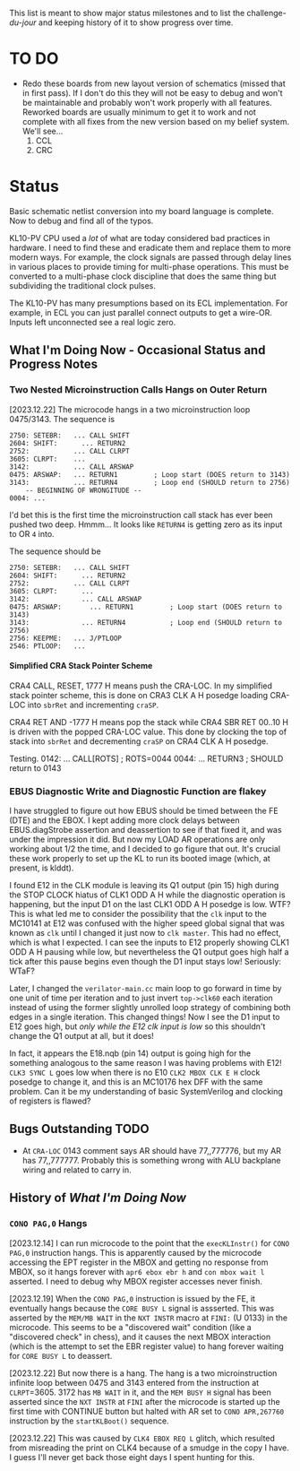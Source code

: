 This list is meant to show major status milestones and to list the
challenge-_du-jour_ and keeping history of it to show progress over
time.

# TO DO

* Redo these boards from new layout version of schematics (missed that
  in first pass). If I don't do this they will not be easy to debug
  and won't be maintainable and probably won't work properly with all
  features. Reworked boards are usually minimum to get it to work and
  not complete with all fixes from the new version based on my belief
  system. We'll see...
  1. CCL
  1. CRC

# Status
Basic schematic netlist conversion into my board language is
complete. Now to debug and find all of the typos.
  
KL10-PV CPU used a _lot_ of what are today considered bad practices in
hardware. I need to find these and eradicate them and replace them to
more modern ways. For example, the clock signals are passed through
delay lines in various places to provide timing for multi-phase
operations. This must be converted to a multi-phase clock discipline
that does the same thing but subdividing the traditional clock pulses.

The KL10-PV has many presumptions based on its ECL implementation.
For example, in ECL you can just parallel connect outputs to get a
wire-OR. Inputs left unconnected see a real logic zero.


## What I'm Doing Now - Occasional Status and Progress Notes

### Two Nested Microinstruction Calls Hangs on Outer Return

[2023.12.22] The microcode hangs in a two microinstruction loop
0475/3143. The sequence is

	2750: SETEBR:   ... CALL SHIFT
	2604: SHIFT:      ... RETURN2
	2752:			... CALL CLRPT
	3605: CLRPT:	...
	3142:			... CALL ARSWAP
	0475: ARSWAP:	... RETURN1			; Loop start (DOES return to 3143)
	3143:			... RETURN4			; Loop end (SHOULD return to 2756)
		-- BEGINNING OF WRONGITUDE --
    0004: ...
	
I'd bet this is the first time the microinstruction call stack has
ever been pushed two deep. Hmmm... It looks like `RETURN4` is getting
zero as its input to OR `4` into.

The sequence should be

	2750: SETEBR:   ... CALL SHIFT
	2604: SHIFT:      ... RETURN2
	2752:			... CALL CLRPT
	3605: CLRPT:	  ...
	3142:			  ... CALL ARSWAP
	0475: ARSWAP:	    ... RETURN1			; Loop start (DOES return to 3143)
	3143:			  ... RETURN4			; Loop end (SHOULD return to 2756)
	2756: KEEPME:   ... J/PTLOOP
	2546: PTLOOP:   ...

#### Simplified CRA Stack Pointer Scheme

CRA4 CALL, RESET, 1777 H means push the CRA-LOC. In my simplified
stack pointer scheme, this is done on CRA3 CLK A H posedge loading
CRA-LOC into `sbrRet` and incrementing `craSP`.

CRA4 RET AND -1777 H means pop the stack while CRA4 SBR RET 00..10 H
is driven with the popped CRA-LOC value. This done by clocking the top
of stack into `sbrRet` and decrementing `craSP` on CRA4 CLK A H
posedge.

Testing.
	0142: ... CALL[ROTS]		; ROTS=0044
	0044: ... RETURN3			; SHOULD return to 0143


### EBUS Diagnostic Write and Diagnostic Function are flakey

I have struggled to figure out how EBUS should be timed between the FE
(DTE) and the EBOX. I kept adding more clock delays between
EBUS.diagStrobe assertion and deassertion to see if that fixed it, and
was under the impression it did. But now my LOAD AR operations are
only working about 1/2 the time, and I decided to go figure that
out. It's crucial these work properly to set up the KL to run its
booted image (which, at present, is klddt).

I found E12 in the CLK module is leaving its Q1 output (pin 15) high
during the STOP CLOCK hiatus of CLK1 ODD A H while the diagnostic
operation is happening, but the input D1 on the last CLK1 ODD A H
posedge is low. WTF? This is what led me to consider the possibility
that the `clk` input to the MC10141 at E12 was confused with the
higher speed global signal that was known as `clk` until I changed it
just now to `clk master`. This had no effect, which is what I
expected. I can see the inputs to E12 properly showing CLK1 ODD A H
pausing while low, but nevertheless the Q1 output goes high half a
tick after this pause begins even though the D1 input stays low!
Seriously: WTaF?

Later, I changed the `verilator-main.cc` main loop to go forward in
time by one unit of time per iteration and to just invert `top->clk60`
each iteration instead of using the former slightly unrolled loop
strategy of combining both edges in a single iteration. This changed
things! Now I see the D1 input to E12 goes high, but _only while the
E12 clk input is low_ so this shouldn't change the Q1 output at all,
but it does!

In fact, it appears the E18.nqb (pin 14) output is going high for the
something analogous to the same reason I was having problems with E12!
`CLK3 SYNC L` goes low when there is no E10 `CLK2 MBOX CLK E H` clock
posedge to change it, and this is an MC10176 hex DFF with the same
problem. Can it be my understanding of basic SystemVerilog and
clocking of registers is flawed?


## Bugs Outstanding TODO

* At `CRA-LOC` 0143 comment says AR should have 77,,777776, but my AR
  has 77,,777777. Probably this is something wrong with ALU backplane
  wiring and related to carry in.


## History of _What I'm Doing Now_

### `CONO PAG,0` Hangs

[2023.12.14] I can run microcode to the point that the `execKLInstr()`
for `CONO PAG,0` instruction hangs. This is apparently caused by the
microcode accessing the EPT register in the MBOX and getting no
response from MBOX, so it hangs forever with `apr6 ebox ebr h` and
`con mbox wait l` asserted. I need to debug why MBOX register accesses
never finish.

[2023.12.19] When the `CONO PAG,0` instruction is issued by the FE, it
eventually hangs because the `CORE BUSY L` signal is assserted.  This
was asserted by the `MEM/MB WAIT` in the `NXT INSTR` macro at `FINI:`
(U 0133) in the microcode. This seems to be a "discovered wait"
condition (like a "discovered check" in chess), and it causes the next
MBOX interaction (which is the attempt to set the EBR register value)
to hang forever waiting for `CORE BUSY L` to deassert.

[2023.12.22] But now there is a hang. The hang is a two
microinstruction infinite loop between 0475 and 3143 entered from the
instruction at `CLRPT`=3605. 3172 has `MB WAIT` in it, and the `MEM
BUSY H` signal has been asserted since the `NXT INSTR` at `FINI` after
the microcode is started up the first time with CONTINUE button but
halted with AR set to `CONO APR,267760` instruction by the
`startKLBoot()` sequence.

[2023.12.22] This was caused by `CLK4 EBOX REQ L` glitch, which
resulted from misreading the print on CLK4 because of a smudge in the
copy I have. I guess I'll never get back those eight days I spent
hunting for this.
